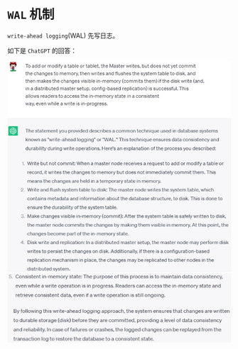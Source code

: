 # `WAL` 机制

`write-ahead logging`(WAL)
先写日志。

如下是 `ChatGPT` 的回答：

![wal_1](../pics/wal_1.jpg)
![wal_2](../pics/wal_2.jpg)
